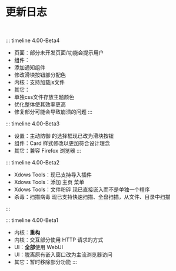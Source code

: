 # 更新日志

<br>

::: timeline 4.00-Beta4
- 页面：部分未开发页面/功能会提示用户
- 组件：
-   添加通知组件
-   修改滑块按钮部分配色
- 内核：支持加载js文件
- 其它：
-   单独css文件存放主题颜色
-   优化整体使其效率更高
-   修复部分可能会导致崩溃的问题
:::

::: timeline 4.00-Beta3
- 设置：主动防御 的选择框现已改为滑块按钮
- 组件：Card 样式修改以更加符合设计理念
- 其它：兼容 Firefox 浏览器
:::

::: timeline 4.00-Beta2
- Xdows Tools：现已支持导入插件
- Xdows Tools：添加 主页 菜单
- Xdows Tools：文件粉碎 现已直接嵌入而不是单独一个程序
- 杀毒：扫描病毒 现已支持快速扫描、全盘扫描，从文件、目录中扫描

:::

::: timeline 4.00-Beta1
- 内核：**重构**
- 内核：交互部分使用 HTTP 请求的方式
- UI：**全部**使用 WebUI
- UI：脱离原有嵌入窗口改为主流浏览器访问
- 其它：暂时移除部分功能
:::
